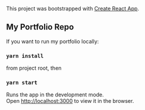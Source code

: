 This project was bootstrapped with [Create React App](https://github.com/facebook/create-react-app).

## My Portfolio Repo

If you want to run my portfolio locally:

### `yarn install`

from project root, then

### `yarn start`

Runs the app in the development mode.<br />
Open [http://localhost:3000](http://localhost:3000) to view it in the browser.
